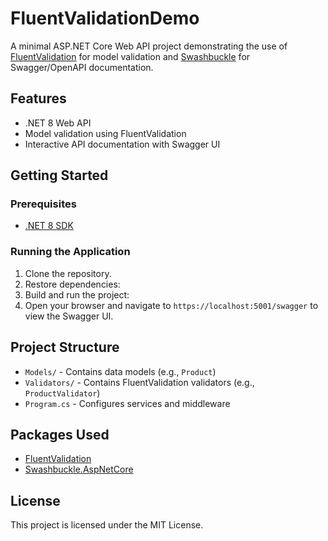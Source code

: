 # FluentValidationDemo

A minimal ASP.NET Core Web API project demonstrating the use of [FluentValidation](https://fluentvalidation.net/) for model validation and [Swashbuckle](https://github.com/domaindrivendev/Swashbuckle.AspNetCore) for Swagger/OpenAPI documentation.

## Features

- .NET 8 Web API
- Model validation using FluentValidation
- Interactive API documentation with Swagger UI

## Getting Started

### Prerequisites

- [.NET 8 SDK](https://dotnet.microsoft.com/download/dotnet/8.0)

### Running the Application

1. Clone the repository.
2. Restore dependencies:
3. Build and run the project:
4. Open your browser and navigate to `https://localhost:5001/swagger` to view the Swagger UI.

## Project Structure

- `Models/` - Contains data models (e.g., `Product`)
- `Validators/` - Contains FluentValidation validators (e.g., `ProductValidator`)
- `Program.cs` - Configures services and middleware

## Packages Used

- [FluentValidation](https://www.nuget.org/packages/FluentValidation/)
- [Swashbuckle.AspNetCore](https://www.nuget.org/packages/Swashbuckle.AspNetCore/)

## License

This project is licensed under the MIT License.
